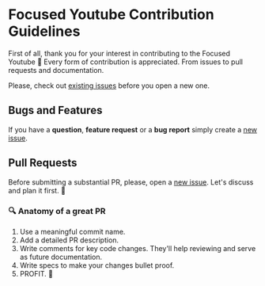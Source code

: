 # Focused Youtube Contribution Guidelines

First of all, thank you for your interest in contributing to the Focused Youtube :raised_hands: Every form of contribution is appreciated. From issues to pull requests and documentation.

Please, check out [existing issues](https://github.com/makaroni4/focused_youtube/issues) before you open a new one.

## Bugs and Features

If you have a **question**, **feature request** or a **bug report** simply create a [new issue](https://github.com/makaroni4/focused_youtube/issues/new/choose).

## Pull Requests

Before submitting a substantial PR, please, open a [new issue](https://github.com/makaroni4/focused_youtube/issues/new/choose). Let's discuss and plan it first. :pray:

### :mag: Anatomy of a great PR

1. Use a meaningful commit name.
2. Add a detailed PR description.
3. Write comments for key code changes. They'll help reviewing and serve as future documentation.
4. Write specs to make your changes bullet proof.
5. PROFIT. :beers:
